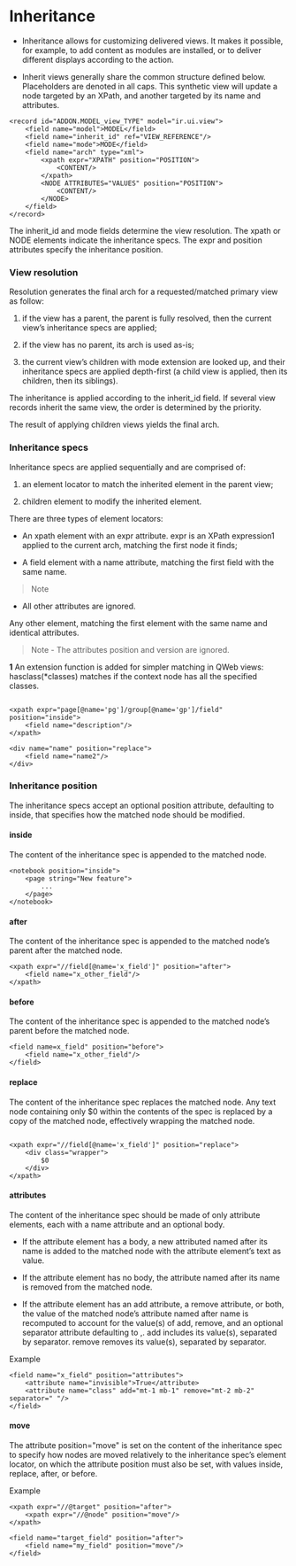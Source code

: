 # Inheritance
- Inheritance allows for customizing delivered views. It makes it possible, for example, to add content as modules are installed, or to deliver different displays according to the action.

- Inherit views generally share the common structure defined below. Placeholders are denoted in all caps. This synthetic view will update a node targeted by an XPath, and another targeted by its name and attributes.
```
<record id="ADDON.MODEL_view_TYPE" model="ir.ui.view">
    <field name="model">MODEL</field>
    <field name="inherit_id" ref="VIEW_REFERENCE"/>
    <field name="mode">MODE</field>
    <field name="arch" type="xml">
        <xpath expr="XPATH" position="POSITION">
            <CONTENT/>
        </xpath>
        <NODE ATTRIBUTES="VALUES" position="POSITION">
            <CONTENT/>
        </NODE>
    </field>
</record>
```
The inherit_id and mode fields determine the view resolution. The xpath or NODE elements indicate the inheritance specs. The expr and position attributes specify the inheritance position.

### View resolution
Resolution generates the final arch for a requested/matched primary view as follow:

  1. if the view has a parent, the parent is fully resolved, then the current view’s inheritance specs are applied;

  2. if the view has no parent, its arch is used as-is;

  3. the current view’s children with mode extension are looked up, and their inheritance specs are applied depth-first (a child view is applied, then its children, then its siblings).

The inheritance is applied according to the inherit_id field. If several view records inherit the same view, the order is determined by the priority.

The result of applying children views yields the final arch.

### Inheritance specs
Inheritance specs are applied sequentially and are comprised of:

  1. an element locator to match the inherited element in the parent view;

  2. children element to modify the inherited element.

There are three types of element locators:

- An xpath element with an expr attribute. expr is an XPath expression1 applied to the current arch, matching the first node it finds;

- A field element with a name attribute, matching the first field with the same name.

 > Note
   - All other attributes are ignored.

Any other element, matching the first element with the same name and identical attributes.

 > Note
    - The attributes position and version are ignored.

**1** An extension function is added for simpler matching in QWeb views: hasclass(*classes) matches if the context node has all the specified classes.

```

<xpath expr="page[@name='pg']/group[@name='gp']/field" position="inside">
    <field name="description"/>
</xpath>

<div name="name" position="replace">
    <field name="name2"/>
</div>
```

### Inheritance position
The inheritance specs accept an optional position attribute, defaulting to inside, that specifies how the matched node should be modified.

#### inside
The content of the inheritance spec is appended to the matched node.

```
<notebook position="inside">
    <page string="New feature">
        ...
    </page>
</notebook>
```
#### after
The content of the inheritance spec is appended to the matched node’s parent after the matched node.

```
<xpath expr="//field[@name='x_field']" position="after">
    <field name="x_other_field"/>
</xpath>
```
#### before
The content of the inheritance spec is appended to the matched node’s parent before the matched node.

```
<field name=x_field" position="before">
    <field name="x_other_field"/>
</field>
```
#### replace
The content of the inheritance spec replaces the matched node. Any text node containing only $0 within the contents of the spec is replaced by a copy of the matched node, effectively wrapping the matched node.

```

<xpath expr="//field[@name='x_field']" position="replace">
    <div class="wrapper">
        $0
    </div>
</xpath>
```
#### attributes
The content of the inheritance spec should be made of only attribute elements, each with a name attribute and an optional body.

- If the attribute element has a body, a new attributed named after its name is added to the matched node with the attribute element’s text as value.

- If the attribute element has no body, the attribute named after its name is removed from the matched node.

- If the attribute element has an add attribute, a remove attribute, or both, the value of the matched node’s attribute named after name is recomputed to account for the value(s) of add, remove, and an optional separator attribute defaulting to ,. add includes its value(s), separated by separator. remove removes its value(s), separated by separator.

 Example
```
<field name="x_field" position="attributes">
    <attribute name="invisible">True</attribute>
    <attribute name="class" add="mt-1 mb-1" remove="mt-2 mb-2" separator=" "/>
</field>
```
#### move
The attribute position="move" is set on the content of the inheritance spec to specify how nodes are moved relatively to the inheritance spec’s element locator, on which the attribute position must also be set, with values inside, replace, after, or before.

 Example
```
<xpath expr="//@target" position="after">
    <xpath expr="//@node" position="move"/>
</xpath>

<field name="target_field" position="after">
    <field name="my_field" position="move"/>
</field>
```

